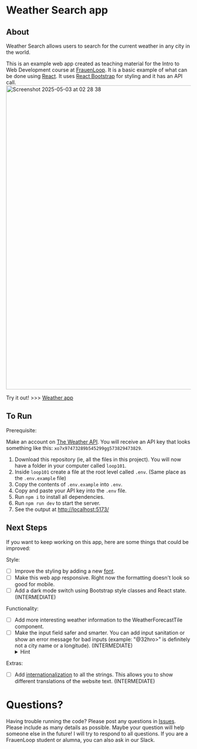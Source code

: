 # Weather Search app

## About

Weather Search allows users to search for the current weather in any city in the world.

This is an example web app created as teaching material for the Intro to Web Development course at [FrauenLoop](https://www.frauenloop.org/). It is a basic example of what can be done using [React](https://react.dev/). It uses [React Bootstrap](https://react-bootstrap.github.io/) for styling and it has an API call.
<img width="828" alt="Screenshot 2025-05-03 at 02 28 38" src="https://github.com/user-attachments/assets/5a272030-7b6c-4ed5-96e1-b4eedb1134db" />

Try it out! >>> [Weather app](https://marley.github.io/loop101/)

## To Run

Prerequisite:

Make an account on [The Weather API](weatherapi.com). You will receive an API key that looks something like this: `xo7x97473289b545299gg573829473829`.

1. Download this repository (ie, all the files in this project). You will now have a folder in your computer called `loop101`.
2. Inside `loop101` create a file at the root level called `.env`. (Same place as the `.env.example` file)
3. Copy the contents of `.env.example` into `.env`.
4. Copy and paste your API key into the `.env` file.
5. Run `npm i` to install all dependencies.
6. Run `npm run dev` to start the server.
7. See the output at [http://localhost:5173/](http://localhost:5173/)

## Next Steps

If you want to keep working on this app, here are some things that could be improved:

Style:

- [ ] Improve the styling by adding a new [font](https://fonts.google.com/).
- [ ] Make this web app responsive. Right now the formatting doesn't look so good for mobile.
- [ ] Add a dark mode switch using Bootstrap style classes and React state. (INTERMEDIATE)

Functionality:

- [ ] Add more interesting weather information to the WeatherForecastTile component.
- [ ] Make the input field safer and smarter. You can add input sanitation or show an error message for bad inputs (example: "@32hro>" is definitely not a city name or a longitude). (INTERMEDIATE)
  <details>
  <summary>Hint</summary>
  <br>
  Lookup "regex pattern attributes". Here is [a tool](https://regex101.com/) that allows you to test your regular expressions.
  </details>

Extras:

- [ ] Add [internationalization](https://www.i18next.com/) to all the strings. This allows you to show different translations of the website text. (INTERMEDIATE)


# Questions?
Having trouble running the code? Please post any questions in [Issues](https://github.com/marley/loop101/issues). Please include as many details as possible. Maybe your question will help someone else in the future! I will try to respond to all questions.
If you are a FrauenLoop student or alumna, you can also ask in our Slack.

